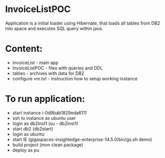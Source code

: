 # InvoiceListPOC
Application is a initial loader using Hibernate, that loads all tables from DB2 into space and executes SQL query within java.

# Content:
 - InvoiceList - main app
 - InvoiceListPOC - files with queries and DDL
 - tables - archives with data for DB2
 - configure vm.txt - instruction how to setup working instance

# To run application:
 - start instance i-0d9bab1829eda6111
 - ssh to instance as ubuntu user
 - login as db2inst1 (su - db2inst1)
 - start db2 (db2start)
 - login as ubuntu
 - start IE (gigaspaces-insightedge-enterprise-14.5.0/bin/gs.sh demo)
 - build project (mvn clean package)
 - deploy as pu

